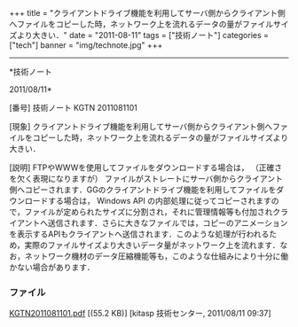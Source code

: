 ﻿+++
title = "クライアントドライブ機能を利用してサーバ側からクライアント側へファイルをコピーした時，ネットワーク上を流れるデータの量がファイルサイズより大きい．"
date = "2011-08-11"
tags = ["技術ノート"]
categories = ["tech"]
banner = "img/technote.jpg"
+++

-----------------------------------------------------------------------------------------------------------------------------

*技術ノート

2011/08/11*


[番号]
技術ノート KGTN 2011081101

[現象]
クライアントドライブ機能を利用してサーバ側からクライアント側へファイルをコピーした時，ネットワーク上を流れるデータの量がファイルサイズより大きい．

[説明]
FTPやWWWを使用してファイルをダウンロードする場合は，
（正確さを欠く表現になりますが）
ファイルがストレートにサーバ側からクライアント側へコピーされます．GGのクライアントドライブ機能を利用してファイルをダウンロードする場合は，
Windows API
の内部処理に従ってコピーされますので，ファイルが定められたサイズに分割され，それに管理情報等も付加されクライアントへ送信されます．さらに大きなファイルでは，コピーのアニメーションを表示するAPIもクライアントへ送信されます．このような処理が行われるため，実際のファイルサイズより大きいデータ量がネットワーク上を流れます．なお，ネットワーク機材のデータ圧縮機能等も，このような仕組みにより十分に働かない場合があります．


### ファイル

 
 


[KGTN2011081101.pdf](http://techreport.kitasp.net/attachments/download/592/KGTN2011081101.pdf)
 [(55.2 KB)] [kitasp 技術センター, 2011/08/11
09:37]


 


 


